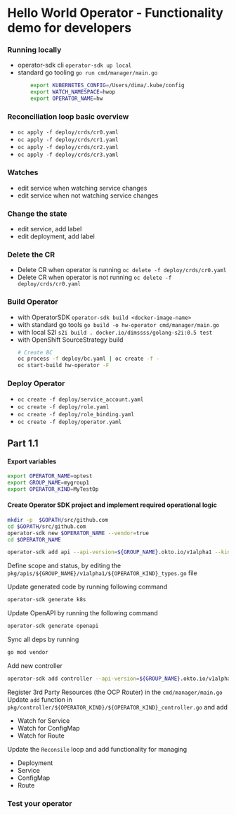 # Hello World Operator - Functionality demo for developers 

### Running locally 
* operator-sdk cli `operator-sdk up local`
* standard go tooling `go run cmd/manager/main.go` 
  ```bash
      export KUBERNETES_CONFIG=/Users/dima/.kube/config 
      export WATCH_NAMESPACE=hwop 
      export OPERATOR_NAME=hw 
  ``` 
  
### Reconciliation loop basic overview
* `oc apply -f deploy/crds/cr0.yaml`
* `oc apply -f deploy/crds/cr1.yaml`
* `oc apply -f deploy/crds/cr2.yaml`
* `oc apply -f deploy/crds/cr3.yaml`

### Watches 
* edit service when watching service changes 
* edit service when not watching service changes 

### Change the state 
* edit service, add label
* edit deployment, add label

### Delete the CR
* Delete CR when operator is running `oc delete -f deploy/crds/cr0.yaml`
* Delete CR when operator is not running `oc delete -f deploy/crds/cr0.yaml`

### Build Operator  
* with OperatorSDK `operator-sdk build <docker-image-name>`
* with standard go tools `go build -o hw-operator cmd/manager/main.go`
* with local S2I `s2i build . docker.io/dimssss/golang-s2i:0.5 test`
* with OpenShift SourceStrategy build 
    ```bash
    # Create BC
    oc process -f deploy/bc.yaml | oc create -f -
    oc start-build hw-operator -F 
    ```
### Deploy Operator
* `oc create -f deploy/service_account.yaml` 
* `oc create -f deploy/role.yaml` 
* `oc create -f deploy/role_binding.yaml` 
* `oc create -f deploy/operator.yaml` 

## Part 1.1

 
#### Export variables
```bash
export OPERATOR_NAME=optest
export GROUP_NAME=mygroup1
export OPERATOR_KIND=MyTestOp

```
#### Create Operator SDK project and implement required operational logic
```bash
mkdir -p  $GOPATH/src/github.com
cd $GOPATH/src/github.com
operator-sdk new $OPERATOR_NAME --vendor=true
cd $OPERATOR_NAME
```

```bash
operator-sdk add api --api-version=${GROUP_NAME}.okto.io/v1alpha1 --kind=${OPERATOR_KIND}
```

Define scope and status, by editing the `pkg/apis/${GROUP_NAME}/v1alpha1/${OPERATOR_KIND}_types.go` file

Update generated code by running following command
```bash
operator-sdk generate k8s
```

Update OpenAPI by running the following command
```bash
operator-sdk generate openapi
```

Sync all deps by running 
```bash
go mod vendor
```

Add new controller 
```bash
operator-sdk add controller --api-version=${GROUP_NAME}.okto.io/v1alpha1 --kind=${OPERATOR_KIND}
```

Register 3rd Party Resources (the OCP Router) in the `cmd/manager/main.go` 
Update `add` function in `pkg/controller/${OPERATOR_KIND}/${OPERATOR_KIND}_controller.go` and add  
* Watch for Service
* Watch for ConfigMap
* Watch for Route

Update the `Reconsile` loop and add functionality for managing 
* Deployment
* Service
* ConfigMap
* Route

### Test your operator 
